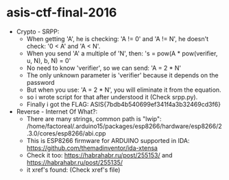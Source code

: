 # asis-ctf-final-2016

+ Crypto - SRPP:
  - When getting 'A', he is checking: 'A != 0' and 'A != N', he doesn't check: '0 < A' and 'A < N'.
  - When you send 'A' a multiple of 'N', then: 's = pow(A * pow(verifier, u, N), b, N) = 0'
  - No need to know 'verifier', so we can send: 'A = 2 * N'
  - The only unknown parameter is 'verifier' because it depends on the password
  - But when you use: 'A = 2 * N', you will eliminate it from the equation.
  - so i wrote script for that after understood it (Check srpp.py).
  - Finally i got the FLAG: ASIS{7bdb4b540699ef341f4a3b32469cd3f6}
+ Reverse - Internet Of What?:
  - There are many strings, common path is "lwip": /home/factoreal/.arduino15/packages/esp8266/hardware/esp8266/2.3.0/cores/esp8266/abi.cpp
  - This is ESP8266 firmware for ARDUINO supported in IDA: https://github.com/themadinventor/ida-xtensa
  - Check it too: https://habrahabr.ru/post/255153/ and https://habrahabr.ru/post/255135/
  - it xref's found: (Check xref's file)
